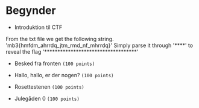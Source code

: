 # Begynder

* Introduktion til CTF

From the txt file we get the following string. 
'mb3{hmfdm_ahrrdq_jtm_rmd_nf_mhrrdq}'
Simply parse it through '****' to reveal the flag
'***********************************'


* Besked fra fronten
``` (100 points) ```

* Hallo, hallo, er der nogen?
``` (100 points) ```

* Rosettestenen
``` (100 points) ```

* Julegåden 0
``` (100 points) ```
